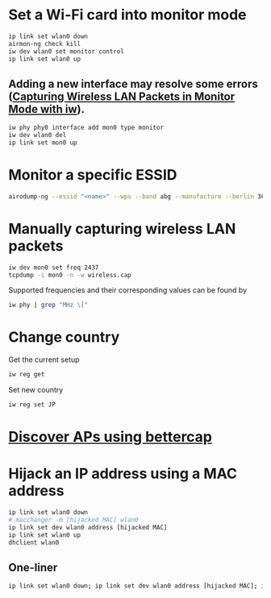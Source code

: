 # Set a Wi-Fi card into monitor mode
```sh
ip link set wlan0 down
airmon-ng check kill
iw dev wlan0 set monitor control
ip link set wlan0 up
```

## Adding a new interface may resolve some errors ([Capturing Wireless LAN Packets in Monitor Mode with iw](https://sandilands.info/sgordon/capturing-wifi-in-monitor-mode-with-iw)).
```sh
iw phy phy0 interface add mon0 type monitor
iw dev wlan0 del
ip link set mon0 up
```

# Monitor a specific ESSID
```sh
airodump-ng --essid "<name>" --wps --band abg --manufacture --berlin 3600 -c64,100 -f 2000 -a wlan0
```

# Manually capturing wireless LAN packets
```sh
iw dev mon0 set freq 2437
tcpdump -i mon0 -n -w wireless.cap
```
Supported frequencies and their corresponding values can be found by
```sh
iw phy | grep "MHz \["
```

# Change country
Get the current setup
```sh
iw reg get
```
Set new country
```sh
iw reg set JP
```

# [Discover APs using bettercap](https://github.com/okazymyrov/piki/blob/master/Tools/bettercap.md#discover-aps)

# Hijack an IP address using a MAC address
```sh
ip link set wlan0 down
# macchanger -m [hijacked MAC] wlan0
ip link set dev wlan0 address [hijacked MAC]
ip link set wlan0 up
dhclient wlan0
```
## One-liner
```sh
ip link set wlan0 down; ip link set dev wlan0 address [hijacked MAC]; ip link set wlan0 up; dhclient wlan0
```
